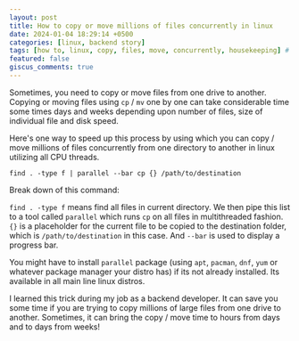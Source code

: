 ```yaml
---
layout: post
title: How to copy or move millions of files concurrently in linux
date: 2024-01-04 18:29:14 +0500
categories: [linux, backend story]
tags: [how to, linux, copy, files, move, concurrently, housekeeping] # TAG names should always be lowercase
featured: false
giscus_comments: true
---
```


Sometimes, you need to copy or move files from one drive to another. Copying or moving files using `cp` / `mv` one by one can take considerable time some times days and weeks depending upon number of files, size of individual file and disk speed.

Here's one way to speed up this process by using which you can copy / move millions of files concurrently from one directory to another in linux utilizing all CPU threads.

```
find . -type f | parallel --bar cp {} /path/to/destination
```

Break down of this command:

`find . -type f` means find all files in current directory. We then pipe this list to a tool called `parallel` which runs `cp` on all files in multithreaded fashion. `{}` is a placeholder for the current file to be copied to the destination folder, which is `/path/to/destination` in this case. And `--bar` is used to display a progress bar.

You might have to install `parallel` package (using `apt`, `pacman`, `dnf`, `yum` or whatever package manager your distro has) if its not already installed. Its available in all main line linux distros.

I learned this trick during my job as a backend developer. It can save you some time if you are trying to copy millions of large files from one drive to another. Sometimes, it can bring the copy / move time to hours from days and to days from weeks!
